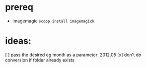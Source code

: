 # prereq
- imagemagic `scoop install imagemagick`

# ideas:
[ ] pass the desired eg month as a parameter: 2012.05
[x] don't do conversion if folder already exists
